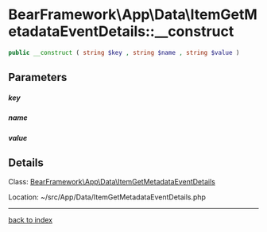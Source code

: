 # BearFramework\App\Data\ItemGetMetadataEventDetails::__construct

```php
public __construct ( string $key , string $name , string $value )
```

## Parameters

##### key

##### name

##### value

## Details

Class: [BearFramework\App\Data\ItemGetMetadataEventDetails](bearframework.app.data.itemgetmetadataeventdetails.class.md)

Location: ~/src/App/Data/ItemGetMetadataEventDetails.php

---

[back to index](index.md)

